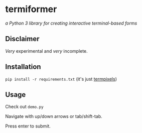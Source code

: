 # termiformer
*a Python 3 library for creating interactive terminal-based forms*

## Disclaimer
*Very* experimental and *very* incomplete.

## Installation
`pip install -r requirements.txt` (it's just [termpixels][termpixels])

## Usage
Check out `demo.py`

Navigate with up/down arrows or tab/shift-tab.

Press enter to submit.

[termpixels]: https://github.com/loganzartman/termpixels

